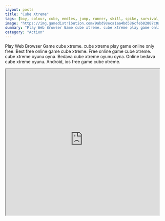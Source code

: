 ```yaml
---
layout: posts
title: "Cube Xtreme"
tags: [boy, colour, cube, endles, jump, runner, skill, spike, survival, xtreme, free, online, games, oyna, game, free, games, play, play, games]
image: "https://img.gamedistribution.com/9abd98eca1aa4bd586cfeb82887c0a10.jpg"
summary: "Play Web Browser Game cube xtreme. cube xtreme play game online only free. Best free online game cube xtreme. Free online game cube xtreme. cube xtreme oyunu oyna. Bedava cube xtreme oyunu oyna. Online bedava cube xtreme oyunu. Android, ios free game cube xtreme."
category: "Action"
---
```


Play Web Browser Game cube xtreme. cube xtreme play game online only free. Best free online game cube xtreme. Free online game cube xtreme. cube xtreme oyunu oyna. Bedava cube xtreme oyunu oyna. Online bedava cube xtreme oyunu. Android, ios free game cube xtreme.

<iframe width="100%" height="480px;" src="https://html5.gamedistribution.com/9abd98eca1aa4bd586cfeb82887c0a10/"></iframe>